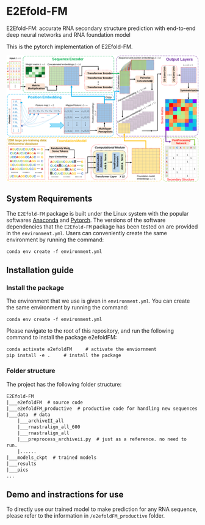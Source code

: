 # E2Efold-FM 
E2Efold-FM: accurate RNA secondary structure prediction with end-to-end deep neural networks and RNA foundation model

This is the pytorch implementation of E2Efold-FM.


![Overview](./pics/E2Efold-FM_overview.svg)





## System Requirements

The `E2Efold-FM` package is built under the Linux system with the popular softwares [Anaconda](https://www.anaconda.com/) and [Pytorch](https://pytorch.org/). The versions of the software dependencies that the `E2Efold-FM` package has been tested on are provided in the `environment.yml`. Users can conveniently create the same environment by running the command:
```
conda env create -f environment.yml
```




## Installation guide


### Install the package
The environment that we use is given in `environment.yml`. You can create the same environment by running the command:
```
conda env create -f environment.yml
```


Please navigate to the root of this repository, and run the following command to install the package e2efoldFM:
```
conda activate e2efoldFM     # activate the enviornment
pip install -e .     # install the package
```


### Folder structure

The project has the following folder structure:

```
E2Efold-FM
|___e2efoldFM  # source code
|___e2efoldFM_productive  # productive code for handling new sequences
|___data  # data
    |___archiveII_all
    |___rnastralign_all_600
    |___rnastralign_all
    |___preprocess_archiveii.py  # just as a reference. no need to run.
    |......
|___models_ckpt  # trained models
|___results
|___pics
...
```





## Demo and instractions for use

To directly use our trained model to make prediction for any RNA sequence, please refer to the information in `/e2efoldFM_productive` folder.













